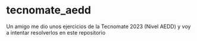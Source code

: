 # tecnomate_aedd
Un amigo me dio unos ejercicios de la Tecnomate 2023 (Nivel AEDD) y voy a intentar resolverlos en este repositorio
